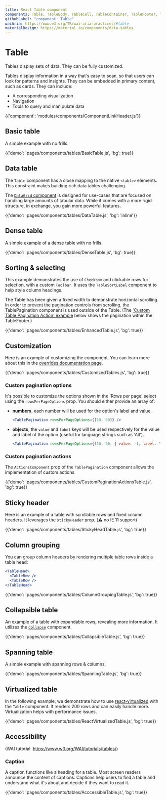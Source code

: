 ```yaml
---
title: React Table component
components: Table, TableBody, TableCell, TableContainer, TableFooter, TableHead, TablePagination, TableRow, TableSortLabel
githubLabel: "component: Table"
waiAria: https://www.w3.org/TR/wai-aria-practices/#table
materialDesign: https://material.io/components/data-tables
---
```


# Table

<p class='description'>Tables display sets of data. They can be fully customized.</p>

Tables display information in a way that's easy to scan, so that users can look for patterns and insights. They can be embedded in primary content, such as cards. They can include:

- A corresponding visualization
- Navigation
- Tools to query and manipulate data

{{'component': 'modules/components/ComponentLinkHeader.js'}}

## Basic table

A simple example with no frills.

{{'demo': 'pages/components/tables/BasicTable.js', 'bg': true}}

## Data table

The `Table` component has a close mapping to the native `<table>` elements.
This constraint makes building rich data tables challenging.

The [`DataGrid` component](/components/data-grid/) is designed for use-cases that are focused on handling large amounts of tabular data.
While it comes with a more rigid structure, in exchange, you gain more powerful features.

{{'demo': 'pages/components/tables/DataTable.js', 'bg': 'inline'}}

## Dense table

A simple example of a dense table with no frills.

{{'demo': 'pages/components/tables/DenseTable.js', 'bg': true}}

## Sorting & selecting

This example demonstrates the use of `Checkbox` and clickable rows for selection, with a custom `Toolbar`. It uses the `TableSortLabel` component to help style column headings.

The Table has been given a fixed width to demonstrate horizontal scrolling. In order to prevent the pagination controls from scrolling, the TablePagination component is used outside of the Table. (The ['Custom Table Pagination Action' example](#custom-pagination-actions) below shows the pagination within the TableFooter.)

{{'demo': 'pages/components/tables/EnhancedTable.js', 'bg': true}}

## Customization

Here is an example of customizing the component.
You can learn more about this in the [overrides documentation page](/customization/how-to-customize/).

{{'demo': 'pages/components/tables/CustomizedTables.js', 'bg': true}}

### Custom pagination options

It's possible to customize the options shown in the 'Rows per page' select using the `rowsPerPageOptions` prop.
You should either provide an array of:

- **numbers**, each number will be used for the option's label and value.

  ```jsx
  <TablePagination rowsPerPageOptions={[10, 50]} />
  ```

- **objects**, the `value` and `label` keys will be used respectively for the value and label of the option (useful for language strings such as 'All').

  ```jsx
  <TablePagination rowsPerPageOptions={[10, 50, { value: -1, label: "All" }]} />
  ```

### Custom pagination actions

The `ActionsComponent` prop of the `TablePagination` component allows the implementation of custom actions.

{{'demo': 'pages/components/tables/CustomPaginationActionsTable.js', 'bg': true}}

## Sticky header

Here is an example of a table with scrollable rows and fixed column headers.
It leverages the `stickyHeader` prop.
(⚠️ no IE 11 support)

{{'demo': 'pages/components/tables/StickyHeadTable.js', 'bg': true}}

## Column grouping

You can group column headers by rendering multiple table rows inside a table head:

```jsx
<TableHead>
  <TableRow />
  <TableRow />
</TableHead>
```

{{'demo': 'pages/components/tables/ColumnGroupingTable.js', 'bg': true}}

## Collapsible table

An example of a table with expandable rows, revealing more information.
It utilizes the [`Collapse`](/api/collapse/) component.

{{'demo': 'pages/components/tables/CollapsibleTable.js', 'bg': true}}

## Spanning table

A simple example with spanning rows & columns.

{{'demo': 'pages/components/tables/SpanningTable.js', 'bg': true}}

## Virtualized table

In the following example, we demonstrate how to use [react-virtualized](https://github.com/bvaughn/react-virtualized) with the `Table` component.
It renders 200 rows and can easily handle more.
Virtualization helps with performance issues.

{{'demo': 'pages/components/tables/ReactVirtualizedTable.js', 'bg': true}}

## Accessibility

(WAI tutorial: <https://www.w3.org/WAI/tutorials/tables/>)

### Caption

A caption functions like a heading for a table. Most screen readers announce the content of captions. Captions help users to find a table and understand what it's about and decide if they want to read it.

{{'demo': 'pages/components/tables/AcccessibleTable.js', 'bg': true}}
